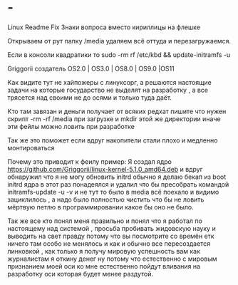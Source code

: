 # -
Linux Readme Fix
Знаки вопроса вместо кириллицы на флешке

Открываем от рут папку /media удаляем всё оттуда и перезагружаемся.

Если в консоли квадратики то sudo -rm rf /etc/kbd && update-initramfs -u


Griggorii создатель OS2.0 | OS3.0 | OS8.0 | OS9.0 |OS11 

Как видите тут не хайпожеры с линуксорг, а решаются настоящие задачи на которые государство не выделят на разработку , а 
все трясется над своими не до осями и только туда даёт.

Кто там завязан и деньги получает от всяких редхат пишите что нужен скрипт -rm -rf /media при загрузке и mkdir этой же директории 
иначе эти фейлы можно ловить при разработке

Так же это поможет если вдруг накопители стали плохо и медленно монтироваться

Почему это приводит к феилу пример: Я создал ядро https://github.com/Griggorii/linux-kernel-5.1.0_amd64.deb и вдруг обнаружил 
что я не могу обновить initrd обычно я делаю бекап из boot initrd ядра в этот раз понадеялся и удалил что бы пресобрать командой 
initramfs-update -u -v и не тут то было в media всё поехало и видимо зациклилось , а надо было полностью чистить что бы не ловить 
мёртвую петлю в программировании какое бы оно не было.

Так же все кто понял меня правильно и понял что я работал по настоящему над системой , просьба пробивать жидовскую науку и выводить на свет правду потому что вы посмотрите со времён етк ничего там особо не менялось и как и обычно все пересоздается линковкой , как 
только я получу мировую успешность вам как журналистам я откину денег ну потому что естественно с мировым признанием моей оси ко мне естественно пойдут вливания на разработку оси которая будет менее раздутой.
